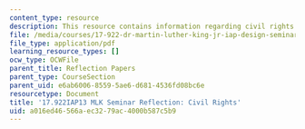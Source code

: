 ```yaml
---
content_type: resource
description: This resource contains information regarding civil rights.
file: /media/courses/17-922-dr-martin-luther-king-jr-iap-design-seminar-january-iap-2013/a016ed46566aec3279ac4000b587c5b9_MIT17_922IAP13_RefPapr2A.pdf
file_type: application/pdf
learning_resource_types: []
ocw_type: OCWFile
parent_title: Reflection Papers
parent_type: CourseSection
parent_uid: e6ab6006-8559-5ae6-d681-4536fd08bc6e
resourcetype: Document
title: '17.922IAP13 MLK Seminar Reflection: Civil Rights'
uid: a016ed46-566a-ec32-79ac-4000b587c5b9
---
```


